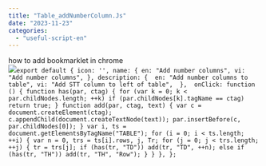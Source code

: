 ```yaml
---
title: "Table_addNumberColumn.Js"
date: "2023-11-23"
categories: 
  - "useful-script-en"
---
```


how to add bookmarklet in chrome  
![](https://camo.githubusercontent.com/5f21e427a7d3ee887313a4f9b1ab033e6462db47ca299bf3f7e2d81a0ce854bd/68747470733a2f2f696d672e7765626e6f74732e636f6d2f323031392f30342f447261672d616e642d44726f702d4c696e6b732d696e2d4368726f6d652e706e67)`export default { icon: '', name: { en: "Add number columns", vi: "Add number columns", }, description: {  en: "Add number columns to table", vi: "Add STT column to left of table",  },  onClick: function () { function has(par, ctag) { for (var k = 0; k < par.childNodes.length; ++k) if (par.childNodes[k].tagName == ctag) return true; } function add(par, ctag, text) { var c = document.createElement(ctag); c.appendChild(document.createTextNode(text)); par.insertBefore(c, par.childNodes[0]); } var i, ts = document.getElementsByTagName("TABLE"); for (i = 0; i < ts.length; ++i) { var n = 0, trs = ts[i].rows, j, Tr; for (j = 0; j < trs.length; ++j) { tr = trs[j]; if (has(tr, "TD")) add(tr, "TD", ++n); else if (has(tr, "TH")) add(tr, "TH", "Row"); } } }, };`
